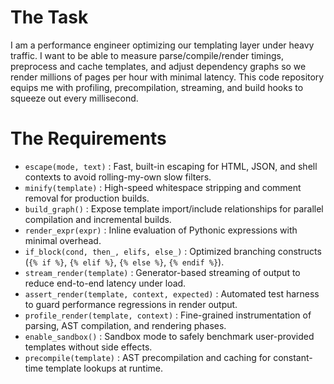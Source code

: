 # The Task

I am a performance engineer optimizing our templating layer under heavy traffic. I want to be able to measure parse/compile/render timings, preprocess and cache templates, and adjust dependency graphs so we render millions of pages per hour with minimal latency. This code repository equips me with profiling, precompilation, streaming, and build hooks to squeeze out every millisecond.

# The Requirements

* `escape(mode, text)` : Fast, built-in escaping for HTML, JSON, and shell contexts to avoid rolling-my-own slow filters.  
* `minify(template)`    : High-speed whitespace stripping and comment removal for production builds.  
* `build_graph()`       : Expose template import/include relationships for parallel compilation and incremental builds.  
* `render_expr(expr)`   : Inline evaluation of Pythonic expressions with minimal overhead.  
* `if_block(cond, then_, elifs, else_)` : Optimized branching constructs (`{% if %}`, `{% elif %}`, `{% else %}`, `{% endif %}`).  
* `stream_render(template)` : Generator-based streaming of output to reduce end-to-end latency under load.  
* `assert_render(template, context, expected)` : Automated test harness to guard performance regressions in render output.  
* `profile_render(template, context)`   : Fine-grained instrumentation of parsing, AST compilation, and rendering phases.  
* `enable_sandbox()`    : Sandbox mode to safely benchmark user-provided templates without side effects.  
* `precompile(template)` : AST precompilation and caching for constant-time template lookups at runtime.  
